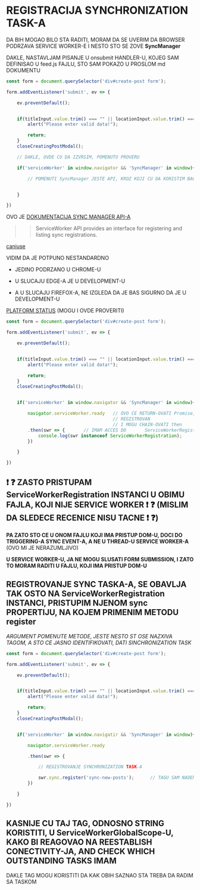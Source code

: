 # REGISTRACIJA SYNCHRONIZATION TASK-A

DA BIH MOGAO BILO STA RADITI, MORAM DA SE UVERIM DA BROWSER PODRZAVA SERVICE WORKER-E I NESTO STO SE ZOVE **SyncManager**

DAKLE, NASTAVLJAM PISANJE U onsubmit HANDLER-U, KOJEG SAM DEFINISAO U feed.js FAJLU, STO SAM POKAZO U PROSLOM md DOKUMENTU

```javascript
const form = document.querySelector('div#create-post form');

form.addEventListener('submit', ev => {

    ev.preventDefault();


    if(titleInput.value.trim() === "" || locationInput.value.trim() === ""){
        alert("Please enter valid data!");

        return;
    }
    closeCreatingPostModal();

    // DAKLE, OVDE CU DA IZVRSIM, POMENUTU PROVERU

    if('serviceWorker' in window.navigator && 'SyncManager' in window){

        // POMENUTI SyncManager JESTE API, KROZ KOJI CU DA KORISTIM BACKGROUND SYNCHRONIZATION FEATURE-E


    }

})
```

OVO JE [DOKUMENTACIJA SYNC MANAGER API-A](https://developer.mozilla.org/en-US/docs/Web/API/SyncManager)

>>  ServiceWorker API provides an interface for registering and listing sync registrations.

[caniuse](https://caniuse.com/#search=SyncManager)

VIDIM DA JE POTPUNO NESTANDARDNO

- JEDINO PODRZANO U CHROME-U

- U SLUCAJU EDGE-A JE U DEVELOPMENT-U

- A U SLUCAJU FIREFOX-A, NE IZGLEDA DA JE BAS SIGURNO DA JE U DEVELOPMENT-U

[PLATFORM STATUS](https://platform-status.mozilla.org/#background-sync) (MOGU I OVDE PROVERITI)

```javascript
const form = document.querySelector('div#create-post form');

form.addEventListener('submit', ev => {

    ev.preventDefault();


    if(titleInput.value.trim() === "" || locationInput.value.trim() === ""){
        alert("Please enter valid data!");

        return;
    }
    closeCreatingPostModal();


    if('serviceWorker' in window.navigator && 'SyncManager' in window){

        navigator.serviceWorker.ready   // OVO CE RETURN-OVATI Promise, ONDA KADA JE SERVICE WORKER
                                        // REGISTROVAN
                                        // I MOGU CHAIN-OVATI then
        .then(swr => {       // IMAM ACCES DO       ServiceWorkerRegistration       INSTANCE
            console.log(swr instanceof ServiceWorkerRegistration);
        })

    }

})
```

## :exclamation: :question: ZASTO PRISTUPAM ServiceWorkerRegistration INSTANCI U OBIMU FAJLA, KOJI NIJE SERVICE WORKER :exclamation: :question: (MISLIM DA SLEDECE RECENICE NISU TACNE :exclamation: :question:)

**PA ZATO STO CE U ONOM FAJLU KOJI IMA PRISTUP DOM-U, DOCI DO TRIGGERING-A SYNC EVENT-A, A NE U THREAD-U SERVICE WORKER-A** (OVO MI JE NERAZUMLJIVO)

**U SERVICE WORKER-U, JA NE MOGU SLUSATI FORM SUBMISSION, I ZATO TO MORAM RADITI U FAJLU, KOJI IMA PRISTUP DOM-U**

## REGISTROVANJE SYNC TASKA-A, SE OBAVLJA TAK OSTO NA ServiceWorkerRegistration INSTANCI, PRISTUPIM NJENOM sync PROPERTIJU, NA KOJEM PRIMENIM METODU register

*ARGUMENT POMENUTE METODE, JESTE NESTO ST OSE NAZXIVA TAGOM, A STO CE JASNO IDENTIFIKOVATI, DATI SINCHRONIZATION TASK*

```javascript
const form = document.querySelector('div#create-post form');

form.addEventListener('submit', ev => {

    ev.preventDefault();


    if(titleInput.value.trim() === "" || locationInput.value.trim() === ""){
        alert("Please enter valid data!");

        return;
    }
    closeCreatingPostModal();


    if('serviceWorker' in window.navigatir && 'SyncManager' in window){

        navigator.serviceWorker.ready

        .then(swr => {

            // REGISTROVANJE SYNCHRONIZATION TASK-A

            swr.sync.register('sync-new-posts');      // TAGU SAM NADENUO IME sync-new-posts  MADA MOGU BIRATI BILO KOJE IME
        })

    }

})
```

## KASNIJE CU TAJ TAG, ODNOSNO STRING KORISTITI, U ServiceWorkerGlobalScope-U, KAKO BI REAGOVAO NA REESTABLISH CONECTIVITY-JA, AND CHECK WHICH OUTSTANDING TASKS IMAM

DAKLE TAG MOGU KORISTITI DA KAK OBIH SAZNAO STA TREBA DA RADIM SA TASKOM
